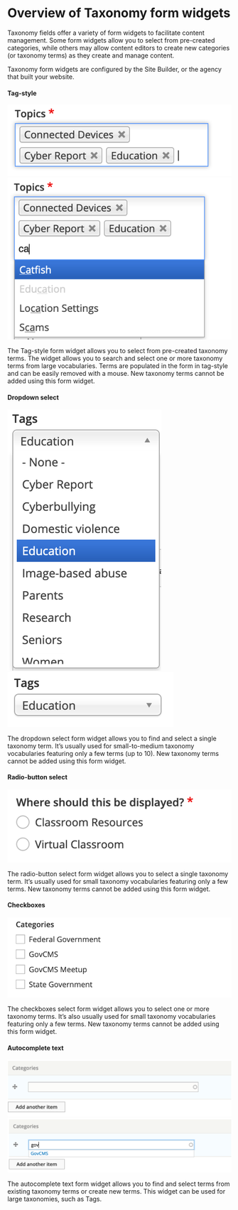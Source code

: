 # Overview of Taxonomy form widgets

Taxonomy fields offer a variety of form widgets to facilitate content management. Some form widgets allow you to select from pre-created categories, while others may allow content editors to create new categories \(or taxonomy terms\) as they create and manage content.

Taxonomy form widgets are configured by the Site Builder, or the agency that built your website.

#### Tag-style

![](../.gitbook/assets/83.png)![](../.gitbook/assets/84.png)

The Tag-style form widget allows you to select from pre-created taxonomy terms. The widget allows you to search and select one or more taxonomy terms from large vocabularies. Terms are populated in the form in tag-style and can be easily removed with a mouse. New taxonomy terms cannot be added using this form widget.

#### Dropdown select

![](../.gitbook/assets/85.png)![](../.gitbook/assets/86.png)

The dropdown select form widget allows you to find and select a single taxonomy term. It’s usually used for small-to-medium taxonomy vocabularies featuring only a few terms \(up to 10\). New taxonomy terms cannot be added using this form widget.

#### Radio-button select

![](../.gitbook/assets/87.png)

The radio-button select form widget allows you to select a single taxonomy term. It’s usually used for small taxonomy vocabularies featuring only a few terms. New taxonomy terms cannot be added using this form widget.

#### Checkboxes

![](../.gitbook/assets/88%20%281%29.png)

The checkboxes select form widget allows you to select one or more taxonomy terms. It’s also usually used for small taxonomy vocabularies featuring only a few terms. New taxonomy terms cannot be added using this form widget.

#### Autocomplete text

![](../.gitbook/assets/89%20%281%29.png)![](../.gitbook/assets/90%20%281%29.png)  


The autocomplete text form widget allows you to find and select terms from existing taxonomy terms or create new terms. This widget can be used for large taxonomies, such as Tags.

## 

